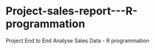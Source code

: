 # Project-sales-report---R-programmation

Project End to End Analyse  Sales Data -  R programmation 
